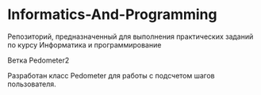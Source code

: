 # Informatics-And-Programming
Репозиторий, предназначенный для выполнения практических заданий по курсу Информатика и программирование

Ветка Pedometer2

Разработан класс Pedometer для работы с подсчетом шагов пользователя.
